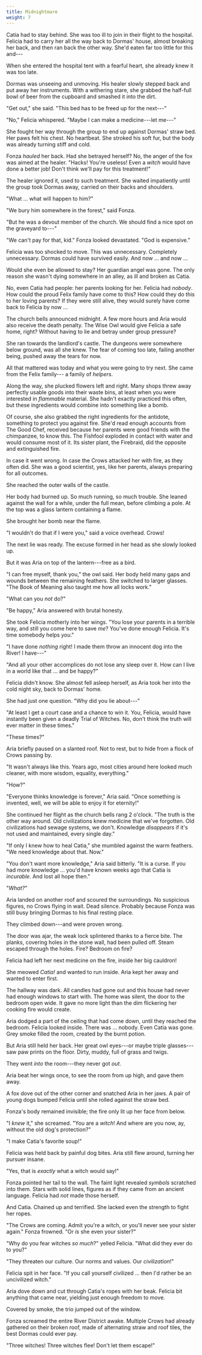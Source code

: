 ```yaml
---
title: Midnightmare
weight: 7
---
```

Catia had to stay behind. She was too ill to join in their flight to the hospital. Felicia had to carry her all the way back to Dormas' house, almost breaking her back, and then ran back the other way. She'd eaten far too little for this and---

When she entered the hospital tent with a fearful heart, she already knew it was too late.

Dormas was unseeing and unmoving. His healer slowly stepped back and put away her instruments. With a withering stare, she grabbed the half-full bowl of beer from the cupboard and smashed it into the dirt.

"Get out," she said. "This bed has to be freed up for the next---"

"No," Felicia whispered. "Maybe I can make a medicine---let me---"

She fought her way through the group to end up against Dormas' straw bed. Her paws felt his chest. No heartbeat. She stroked his soft fur, but the body was already turning stiff and cold.

Fonza _hauled_ her back. Had she betrayed herself? No, the anger of the fox was aimed at the healer. "Hacks! You're useless! Even a _witch_ would have done a better job! Don't think we'll pay for this treatment!"

The healer ignored it, used to such treatment. She waited impatiently until the group took Dormas away, carried on their backs and shoulders.

"What ... what will happen to him?"

"We bury him somewhere in the forest," said Fonza.

"But he was a devout member of the church. We should find a nice spot on the graveyard to---"

"We can't pay for that, kid." Fonza looked devastated. "God is expensive."

Felicia was too shocked to move. This was unnecessary. Completely unnecessary. Dormas could have survived easily. And now ... and now ...

Would she even be allowed to stay? Her guardian angel was gone. The only reason she wasn't dying somewhere in an alley, as ill and broken as Catia.

No, even Catia had people: her parents looking for her. Felicia had _nobody_. How could the proud Felix family have come to this? How could they do this to her loving parents? If they were still alive, they would surely have come back to Felicia by now ...

The church bells announced midnight. A few more hours and Aria would also receive the death penalty. The Wise Owl would give Felicia a safe home, right? Without having to lie and betray under group pressure?

She ran towards the landlord's castle. The dungeons were somewhere below ground, was all she knew. The fear of coming too late, failing another being, pushed away the tears for now. 

All that mattered was today and what you were going to try next. She came from the Felix family--- a family of _helpers_.

Along the way, she plucked flowers left and right. Many shops threw away perfectly usable goods into their waste bins, at least when you were interested in _flammable_ material. She hadn't exactly practiced this often, but these ingredients would combine into something like a bomb.

Of course, she also grabbed the right ingredients for the antidote, something to protect you against fire. She'd read enough accounts from The Good Chef, received because her parents were good friends with the chimpanzee, to know this. The Fishfool exploded in contact with water and would consume most of it. Its sister plant, the Firebraid, did the opposite and extinguished fire.

In case it went wrong. In case the Crows attacked her with fire, as they often did. She was a good scientist, yes, like her parents, always preparing for all outcomes.

She reached the outer walls of the castle.

Her body had burned up. So much running, so much trouble. She leaned against the wall for a while, under the full mean, before climbing a pole. At the top was a glass lantern containing a flame.

She brought her bomb near the flame.

"I wouldn't do that if I were you," said a voice overhead. Crows!

The next lie was ready. The excuse formed in her head as she slowly looked up. 

But it was Aria on top of the lantern---free as a bird.

"I can free myself, thank you," the owl said. Her body held many gaps and wounds between the remaining feathers. She switched to larger glasses. "The Book of Meaning also taught me how all locks work."

"What can you _not_ do?"

"Be happy," Aria answered with brutal honesty.

She took Felicia motherly into her wings. "You lose your parents in a terrible way, and still you come here to save _me_? You've done enough Felicia. It's time somebody helps _you_."

"I have done _nothing_ right! I made them throw an innocent dog into the River! I have---"

"And all your other accomplices do not lose any sleep over it. How can I live in a world like that ... and be happy?"

Felicia didn't know. She almost fell asleep herself, as Aria took her into the cold night sky, back to Dormas' home.

She had just one question. "Why did you lie about---"

"At least I get a court case and a chance to win it. You, Felicia, would have instantly been given a deadly Trial of Witches. No, don't think the truth will ever matter in these times."

"These times?"

Aria briefly paused on a slanted roof. Not to rest, but to hide from a flock of Crows passing by.

"It wasn't always like this. Years ago, most cities around here looked much cleaner, with more wisdom, equality, everything."

"How?"

"Everyone thinks knowledge is forever," Aria said. "Once something is invented, well, we will be able to enjoy it for eternity!"

She continued her flight as the church bells rang 2 o'clock. "The truth is the other way around. Old civilizations knew medicine that we've forgotten. Old civilizations had sewage systems, we don't. Knowledge _disappears_ if it's not used and maintained, every single day."

"If only I knew how to heal Catia," she mumbled against the warm feathers. "We need knowledge about that. Now."

"You don't want more knowledge," Aria said bitterly. "It is a curse. If you had more knowledge ... you'd have known weeks ago that Catia is _incurable_. And lost all hope then."

"_What?_"

Aria landed on another roof and scoured the surroundings. No suspicious figures, no Crows flying in wait. Dead silence. Probably because Fonza was still busy bringing Dormas to his final resting place.

They climbed down---and were proven wrong.

The door was ajar, the weak lock splintered thanks to a fierce bite. The planks, covering holes in the stone wall, had been pulled off. Steam escaped through the holes. Fire? Bedroom on fire?

Felicia had left her next medicine on the fire, inside her big cauldron!

She meowed _Catia!_ and wanted to run inside. Aria kept her away and wanted to enter first.

The hallway was dark. All candles had gone out and this house had never had enough windows to start with. The home was silent, the door to the bedroom open wide. It gave no more light than the dim flickering her cooking fire would create.

Aria dodged a part of the ceiling that had come down, until they reached the bedroom. Felicia looked inside. There was ... nobody. Even Catia was gone. Grey smoke filled the room, created by the burnt potion.

But Aria still held her back. Her great owl eyes---or maybe triple glasses---saw paw prints on the floor. Dirty, muddy, full of grass and twigs.

They went _into_ the room---they never got _out_.

Aria beat her wings once, to see the room from up high, and gave them away.

A fox dove out of the other corner and snatched Aria in her jaws. A pair of young dogs bumped Felicia until she rolled against the straw bed.

Fonza's body remained invisible; the fire only lit up her face from below.

"I _knew_ it," she screamed. "You are a _witch_! And where are you now, ay, without the old dog's protection?"

"I make Catia's favorite soup!"

Felicia was held back by painful dog bites. Aria still flew around, turning her pursuer insane.

"Yes, that is _exactly_ what a witch would say!"

Fonza pointed her tail to the wall. The faint light revealed _symbols_ scratched into them. Stars with solid lines, figures as if they came from an ancient language. Felicia had _not_ made those herself.

And Catia. Chained up and terrified. She lacked even the strength to fight her ropes.

"The Crows are coming. Admit you're a witch, or you'll never see your sister again." Fonza frowned. "Or _is_ she even your sister?"

"Why do you fear witches _so much_?" yelled Felicia. "What did they ever do to you?"

"They threaten our culture. Our norms and values. Our _civilization_!"

Felicia spit in her face. "If you call yourself civilized ... then I'd rather be an uncivilized witch."

Aria dove down and cut through Catia's ropes with her beak. Felicia bit anything that came near, yielding just enough freedom to move.

Covered by smoke, the trio jumped out of the window.

Fonza screamed the entire River District awake. Multiple Crows had already gathered on their broken roof, made of alternating straw and roof tiles, the best Dormas could ever pay.

"Three witches! Three witches flee! Don't let them escape!"
